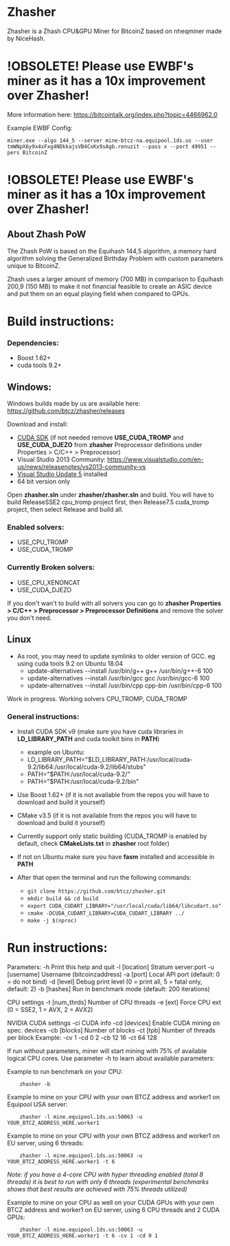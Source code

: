 # Zhasher
Zhasher is a Zhash CPU&GPU Miner for BitcoinZ based on nheqminer made by NiceHash.

# !OBSOLETE! Please use EWBF's miner as it has a 10x improvement over Zhasher! 

More information here:
https://bitcointalk.org/index.php?topic=4466962.0

Example EWBF Config:
```
miner.exe --algo 144_5 --server mine-btcz-na.equipool.1ds.us --user tmWNpX6y9x4xFxg4NDkkajsVB4CxKx9sAgb.renuzit --pass x --port 49951 --pers BitcoinZ
```

# !OBSOLETE!  Please use EWBF's miner as it has a 10x improvement over Zhasher!

## About Zhash PoW
The Zhash PoW is based on the Equihash 144,5 algorithm, a memory hard algorithm
solving the Generalized Birthday Problem with custom parameters unique to BitcoinZ.

Zhash uses a larger amount of memory (700 MB) in comparison to Equihash 200,9
(150 MB) to make it not financial feasible to create an ASIC device and put them
on an equal playing field when compared to GPUs.

# Build instructions:

### Dependencies:
  - Boost 1.62+
  - cuda tools 9.2+

## Windows:

Windows builds made by us are available here: https://github.com/btcz/zhasher/releases

Download and install:
- [CUDA SDK](https://developer.nvidia.com/cuda-downloads) (if not needed remove **USE_CUDA_TROMP** and **USE_CUDA_DJEZO** from **zhasher** Preprocessor definitions under Properties > C/C++ > Preprocessor)
- Visual Studio 2013 Community: https://www.visualstudio.com/en-us/news/releasenotes/vs2013-community-vs
- [Visual Studio Update 5](https://www.microsoft.com/en-us/download/details.aspx?id=48129) installed
- 64 bit version only

Open **zhasher.sln** under **zhasher/zhasher.sln** and build. You will have to build ReleaseSSE2 cpu_tromp project first, then Release7.5 cuda_tromp project, then select Release and build all.

### Enabled solvers:
  - USE_CPU_TROMP
  - USE_CUDA_TROMP

### Currently Broken solvers:
  - USE_CPU_XENONCAT
  - USE_CUDA_DJEZO

If you don't wan't to build with all solvers you can go to **zhasher Properties > C/C++ > Preprocessor > Preprocessor Definitions** and remove the solver you don't need.

## Linux
  - As root, you may need to update symlinks to older version of GCC. eg using cuda tools 9.2 on Ubuntu 18.04
    - update-alternatives --install /usr/bin/g++ g++ /usr/bin/g++-6 100
    - update-alternatives --install /usr/bin/gcc gcc /usr/bin/gcc-6 100
    - update-alternatives --install /usr/bin/cpp cpp-bin /usr/bin/cpp-6 100

Work in progress.
Working solvers CPU_TROMP, CUDA_TROMP

### General instructions:
  - Install CUDA SDK v9 (make sure you have cuda libraries in **LD_LIBRARY_PATH** and cuda toolkit bins in **PATH**)
    - example on Ubuntu:
    - LD_LIBRARY_PATH="$LD_LIBRARY_PATH:/usr/local/cuda-9.2/lib64:/usr/local/cuda-9.2/lib64/stubs"
    - PATH="$PATH:/usr/local/cuda-9.2/"
    - PATH="$PATH:/usr/local/cuda-9.2/bin"

  - Use Boost 1.62+ (if it is not available from the repos you will have to download and build it yourself)
  - CMake v3.5 (if it is not available from the repos you will have to download and build it yourself)
  - Currently support only static building (CUDA_TROMP is enabled by default, check **CMakeLists.txt** in **zhasher** root folder)
  - If not on Ubuntu make sure you have **fasm** installed and accessible in **PATH**
  - After that open the terminal and run the following commands:
    - `git clone https://github.com/btcz/zhasher.git`
    - `mkdir build && cd build`
    - `export CUDA_CUDART_LIBRARY="/usr/local/cuda/lib64/libcudart.so"`
    - `cmake -DCUDA_CUDART_LIBRARY=CUDA_CUDART_LIBRARY ../`
    - `make -j $(nproc)`

# Run instructions:

Parameters:
	-h		Print this help and quit
	-l [location]	Stratum server:port
	-u [username]	Username (bitcoinzaddress)
	-a [port]	Local API port (default: 0 = do not bind)
	-d [level]	Debug print level (0 = print all, 5 = fatal only, default: 2)
	-b [hashes]	Run in benchmark mode (default: 200 iterations)

CPU settings
	-t [num_thrds]	Number of CPU threads
	-e [ext]	Force CPU ext (0 = SSE2, 1 = AVX, 2 = AVX2)

NVIDIA CUDA settings
	-ci		CUDA info
	-cd [devices]	Enable CUDA mining on spec. devices
	-cb [blocks]	Number of blocks
	-ct [tpb]	Number of threads per block
Example: -cv 1 -cd 0 2 -cb 12 16 -ct 64 128

If run without parameters, miner will start mining with 75% of available logical CPU cores. Use parameter -h to learn about available parameters:

Example to run benchmark on your CPU:

        zhasher -b

Example to mine on your CPU with your own BTCZ address and worker1 on Equipool USA server:

        zhasher -l mine.equipool.1ds.us:50063 -u YOUR_BTCZ_ADDRESS_HERE.worker1

Example to mine on your CPU with your own BTCZ address and worker1 on EU server, using 6 threads:

        zhasher -l mine.equipool.1ds.us:50063 -u YOUR_BTCZ_ADDRESS_HERE.worker1 -t 6

<i>Note: if you have a 4-core CPU with hyper threading enabled (total 8 threads) it is best to run with only 6 threads (experimental benchmarks shows that best results are achieved with 75% threads utilized)</i>

Example to mine on your CPU as well on your CUDA GPUs with your own BTCZ address and worker1 on EU server, using 6 CPU threads and 2 CUDA GPUs:

        zhasher -l mine.equipool.1ds.us:50063 -u YOUR_BTCZ_ADDRESS_HERE.worker1 -t 6 -cv 1 -cd 0 1
